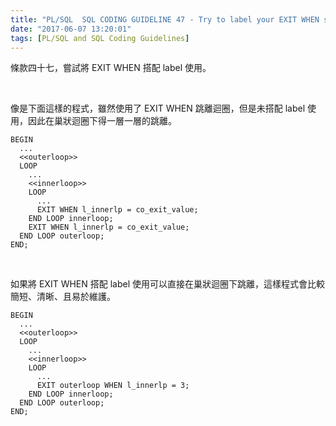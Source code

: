 ```yaml
---
title: "PL/SQL  SQL CODING GUIDELINE 47 - Try to label your EXIT WHEN statements"
date: "2017-06-07 13:20:01"
tags: [PL/SQL and SQL Coding Guidelines]
---
```



條款四十七，嘗試將 EXIT WHEN 搭配 label 使用。  

<!-- More -->

<br/>


像是下面這樣的程式，雖然使用了 EXIT WHEN 跳離迴圈，但是未搭配 label 使用，因此在巢狀迴圈下得一層一層的跳離。  

```psql
BEGIN 
  ...
  <<outerloop>> 
  LOOP 
    ...
    <<innerloop>> 
    LOOP 
      ...
      EXIT WHEN l_innerlp = co_exit_value; 
    END LOOP innerloop; 
	EXIT WHEN l_innerlp = co_exit_value;
  END LOOP outerloop; 
END;
```

<br/>


如果將 EXIT WHEN 搭配 label 使用可以直接在巢狀迴圈下跳離，這樣程式會比較簡短、清晰、且易於維護。  

```psql
BEGIN 
  ...
  <<outerloop>> 
  LOOP 
    ...
    <<innerloop>> 
    LOOP 
      ...
      EXIT outerloop WHEN l_innerlp = 3; 
    END LOOP innerloop; 
  END LOOP outerloop; 
END;
```
